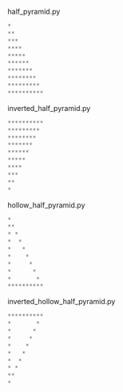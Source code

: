 half_pyramid.py
```python
*
**
***
****
*****
******
*******
********
*********
**********
```

inverted_half_pyramid.py
```python
**********
*********
********
*******
******
*****
****
***
**
*
```

hollow_half_pyramid.py
```python
*
**
* *
*  *
*   *
*    *
*     *
*      *
*       *
**********
```

inverted_hollow_half_pyramid.py
```python
**********
*       *
*      *
*     *
*    *
*   *
*  *
* *
**
*
```
